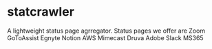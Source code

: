 # statcrawler
A lightweight status page agrregator. Status pages we offer are 
  Zoom
  GoToAssist
  Egnyte
  Notion
  AWS
  Mimecast
  Druva
  Adobe
  Slack
  MS365
